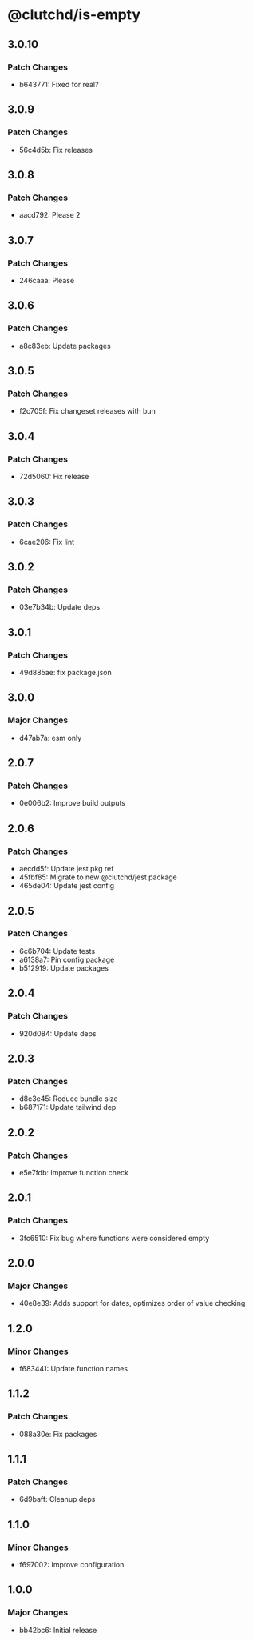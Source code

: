 # @clutchd/is-empty

## 3.0.10

### Patch Changes

- b643771: Fixed for real?

## 3.0.9

### Patch Changes

- 56c4d5b: Fix releases

## 3.0.8

### Patch Changes

- aacd792: Please 2

## 3.0.7

### Patch Changes

- 246caaa: Please

## 3.0.6

### Patch Changes

- a8c83eb: Update packages

## 3.0.5

### Patch Changes

- f2c705f: Fix changeset releases with bun

## 3.0.4

### Patch Changes

- 72d5060: Fix release

## 3.0.3

### Patch Changes

- 6cae206: Fix lint

## 3.0.2

### Patch Changes

- 03e7b34b: Update deps

## 3.0.1

### Patch Changes

- 49d885ae: fix package.json

## 3.0.0

### Major Changes

- d47ab7a: esm only

## 2.0.7

### Patch Changes

- 0e006b2: Improve build outputs

## 2.0.6

### Patch Changes

- aecdd5f: Update jest pkg ref
- 45fbf85: Migrate to new @clutchd/jest package
- 465de04: Update jest config

## 2.0.5

### Patch Changes

- 6c6b704: Update tests
- a6138a7: Pin config package
- b512919: Update packages

## 2.0.4

### Patch Changes

- 920d084: Update deps

## 2.0.3

### Patch Changes

- d8e3e45: Reduce bundle size
- b687171: Update tailwind dep

## 2.0.2

### Patch Changes

- e5e7fdb: Improve function check

## 2.0.1

### Patch Changes

- 3fc6510: Fix bug where functions were considered empty

## 2.0.0

### Major Changes

- 40e8e39: Adds support for dates, optimizes order of value checking

## 1.2.0

### Minor Changes

- f683441: Update function names

## 1.1.2

### Patch Changes

- 088a30e: Fix packages

## 1.1.1

### Patch Changes

- 6d9baff: Cleanup deps

## 1.1.0

### Minor Changes

- f697002: Improve configuration

## 1.0.0

### Major Changes

- bb42bc6: Initial release
